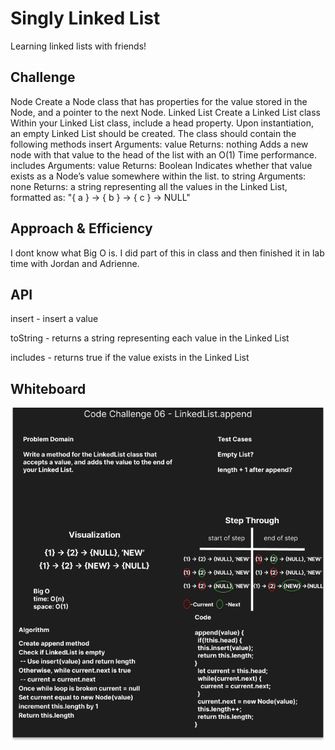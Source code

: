 # Singly Linked List
Learning linked lists with friends!

## Challenge
Node
Create a Node class that has properties for the value stored in the Node, and a pointer to the next Node.
Linked List
Create a Linked List class
Within your Linked List class, include a head property.
Upon instantiation, an empty Linked List should be created.
The class should contain the following methods
insert
Arguments: value
Returns: nothing
Adds a new node with that value to the head of the list with an O(1) Time performance.
includes
Arguments: value
Returns: Boolean
Indicates whether that value exists as a Node’s value somewhere within the list.
to string
Arguments: none
Returns: a string representing all the values in the Linked List, formatted as:
"{ a } -> { b } -> { c } -> NULL"

## Approach & Efficiency
I dont know what Big O is. I did part of this in class and then finished it in lab time with Jordan and Adrienne.

## API
insert - insert a value

toString - returns a string representing each value in the Linked List

includes - returns true if the value exists in the Linked List

## Whiteboard

![Whiteboard](../assets/challenge-06.png)
